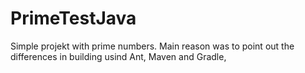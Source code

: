PrimeTestJava
=============

Simple projekt with prime numbers. Main reason was to point out the differences in building usind Ant, Maven and Gradle,
